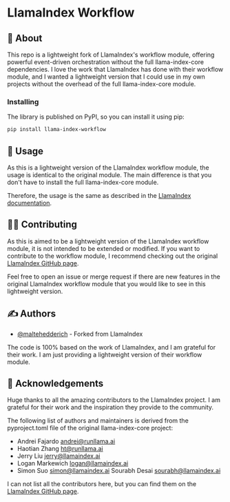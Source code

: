 # LlamaIndex Workflow

## 🧐 About

This repo is a lightweight fork of LlamaIndex's workflow module, offering powerful event-driven orchestration without the full llama-index-core dependencies. I love the work that LlamaIndex has done with their workflow module, and I wanted a lightweight version that I could use in my own projects without the overhead of the full llama-index-core module.

### Installing

The library is published on PyPI, so you can install it using pip:

```bash
pip install llama-index-workflow
```

## 🎈 Usage

As this is a lightweight version of the LlamaIndex workflow module, the usage is identical to the original module. The main difference is that you don't have to install the full llama-index-core module.

Therefore, the usage is the same as described in the [LlamaIndex documentation](https://docs.llamaindex.ai/en/stable/module_guides/workflow/).

## 👷‍♀️ Contributing

As this is aimed to be a lightweight version of the LlamaIndex workflow module, it is not intended to be extended or modified. If you want to contribute to the workflow module, I recommend checking out the original [LlamaIndex GitHub page](https://github.com/run-llama/llama_index).

Feel free to open an issue or merge request if there are new features in the original LlamaIndex workflow module that you would like to see in this lightweight version.

## ✍️ Authors

- [@maltehedderich](https://github.com/maltehedderich) - Forked from LlamaIndex

The code is 100% based on the work of LlamaIndex, and I am grateful for their work. I am just providing a lightweight version of their workflow module.

## 🎉 Acknowledgements

Huge thanks to all the amazing contributors to the LlamaIndex project. I am grateful for their work and the inspiration they provide to the community.

The following list of authors and maintainers is derived from the pyproject.toml file of the original llama-index-core project:

- Andrei Fajardo <andrei@runllama.ai>
- Haotian Zhang <ht@runllama.ai>
- Jerry Liu <jerry@llamaindex.ai>
- Logan Markewich <logan@llamaindex.ai>
- Simon Suo <simon@llamaindex.ai>
  Sourabh Desai <sourabh@llamaindex.ai>

I can not list all the contributors here, but you can find them on the [LlamaIndex GitHub page](https://github.com/run-llama/llama_index).
